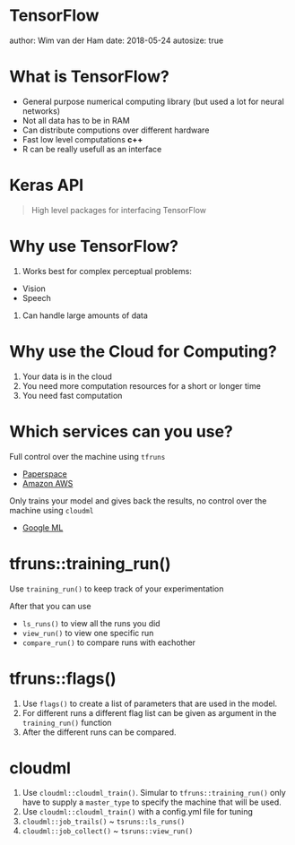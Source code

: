 

TensorFlow
========================================================
author: Wim van der Ham
date: 2018-05-24
autosize: true

What is TensorFlow?
========================================================

- General purpose numerical computing library (but used a lot for neural networks)
- Not all data has to be in RAM
- Can distribute computions over different hardware
- Fast low level computations **c++**
- R can be really usefull as an interface

Keras API
========================================================

> High level packages for interfacing TensorFlow

Why use TensorFlow?
========================================================

1. Works best for complex perceptual problems:
  - Vision
  - Speech
1. Can handle large amounts of data

Why use the Cloud for Computing?
========================================================

1. Your data is in the cloud
1. You need more computation resources for a short or longer time
1. You need fast computation

Which services can you use?
========================================================

Full control over the machine using `tfruns`

- [Paperspace](https://www.paperspace.com/)
- [Amazon AWS](https://aws.amazon.com)

Only trains your model and gives back the results, no control over the machine using `cloudml`

- [Google ML](https://cloud.google.com/products/machine-learning/)

tfruns::training_run()
========================================================

Use `training_run()` to keep track of your experimentation

After that you can use

- `ls_runs()` to view all the runs you did
- `view_run()` to view one specific run
- `compare_run()` to compare runs with eachother

tfruns::flags()
========================================================

1. Use `flags()` to create a list of parameters that are used in the model. 
1. For different runs a different flag list can be given as argument in  the `training_run()` function 
1. After the different runs can be compared.

cloudml
========================================================

1. Use `cloudml::cloudml_train()`. Simular to `tfruns::training_run()` only have to supply a `master_type` to specify the machine that will be used.
1. Use `cloudml::cloudml_train()` with a config.yml file for tuning
1. `cloudml::job_trails()` ~ `tsruns::ls_runs()`
1. `cloudml::job_collect()` ~ `tsruns::view_run()`
